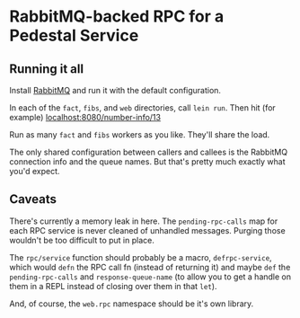 # RabbitMQ-backed RPC for a Pedestal Service

## Running it all

Install [RabbitMQ](https://www.rabbitmq.com/) and run it with the
default configuration.

In each of the `fact`, `fibs`, and `web` directories, call `lein
run`. Then hit (for example)
[localhost:8080/number-info/13](http://localhost:8080/number-info/13)

Run as many `fact` and `fibs` workers as you like. They'll share the
load.

The only shared configuration between callers and callees is the
RabbitMQ connection info and the queue names. But that's pretty much
exactly what you'd expect.

## Caveats

There's currently a memory leak in here. The `pending-rpc-calls` map
for each RPC service is never cleaned of unhandled messages. Purging
those wouldn't be too difficult to put in place.

The `rpc/service` function should probably be a macro,
`defrpc-service`, which would `defn` the RPC call fn (instead of
returning it) and maybe `def` the `pending-rpc-calls` and
`response-queue-name` (to allow you to get a handle on them in a REPL
instead of closing over them in that `let`).

And, of course, the `web.rpc` namespace should be it's own library.
